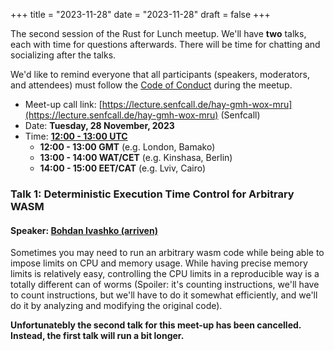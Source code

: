 +++
title = "2023-11-28"
date = "2023-11-28"
draft = false
+++

The second session of the Rust for Lunch meetup. We'll have **two** talks,
each with time for questions afterwards. There will be time for chatting and
socializing after the talks.

We'd like to remind everyone that all participants (speakers, moderators, and
attendees) must follow the [Code of Conduct](@/about.md#code-of-conduct) during
the meetup.

- Meet-up call link: [https://lecture.senfcall.de/hay-gmh-wox-mru](https://lecture.senfcall.de/hay-gmh-wox-mru) (Senfcall)
- Date: **Tuesday, 28 November, 2023**
- Time: [**12:00 - 13:00 UTC**](https://everytimezone.com/s/e35f56e0)
  - **12:00 - 13:00 GMT** (e.g. London, Bamako)
  - **13:00 - 14:00 WAT/CET** (e.g. Kinshasa, Berlin)
  - **14:00 - 15:00 EET/CAT** (e.g. Lviv, Cairo)

### Talk 1: Deterministic Execution Time Control for Arbitrary WASM

#### Speaker: [Bohdan Ivashko (arriven)](https://github.com/arriven)

Sometimes you may need to run an arbitrary wasm code while being able to
impose limits on CPU and memory usage. While having precise memory limits is
relatively easy, controlling the CPU limits in a reproducible way is a totally
different can of worms (Spoiler: it's counting instructions, we'll have to
count instructions, but we'll have to do it somewhat efficiently, and we'll do
it by analyzing and modifying the original code).

**Unfortunatebly the second talk for this meet-up has been cancelled. Instead,
the first talk will run a bit longer.**
